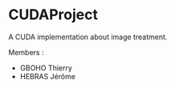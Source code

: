 # CUDAProject
A CUDA implementation about image treatment.

Members :
- GBOHO Thierry
- HEBRAS Jérôme
